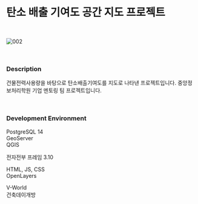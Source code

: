 # 탄소 배출 기여도 공간 지도 프로젝트

<br>

![002](https://github.com/mojitusa/carbonmaphb/assets/157563648/744eadf4-0bc3-4eaf-95c3-4efe26c60d14)

<br>

### Description

건물전력사용량을 바탕으로 탄소배출기여도를 지도로 나타낸 프로젝트입니다.
중앙정보처리학원 기업 멘토링 팀 프로젝트입니다.

<br>

### Development Environment

PostgreSQL 14  
GeoServer  
QGIS  
  
전자전부 프레임 3.10  
  
HTML, JS, CSS  
OpenLayers  
  
V-World  
건축데이개방  
